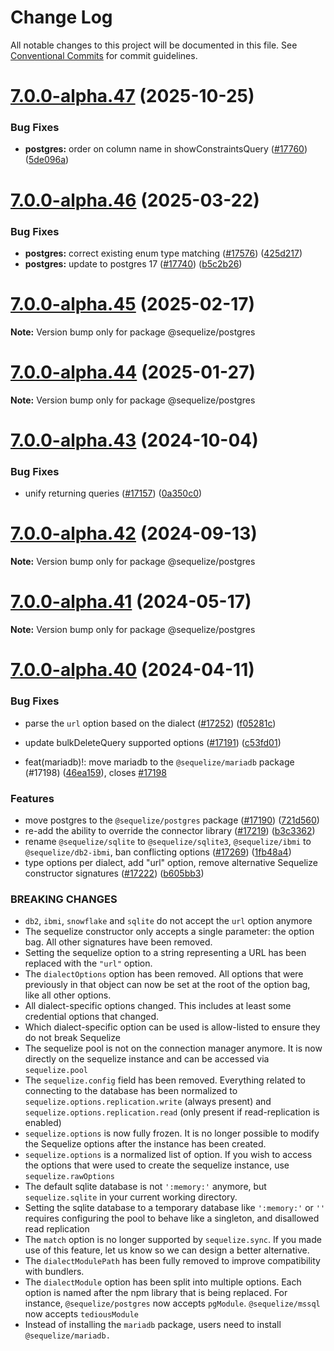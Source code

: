 # Change Log

All notable changes to this project will be documented in this file.
See [Conventional Commits](https://conventionalcommits.org) for commit guidelines.

# [7.0.0-alpha.47](https://github.com/sequelize/sequelize/compare/v7.0.0-alpha.46...v7.0.0-alpha.47) (2025-10-25)

### Bug Fixes

- **postgres:** order on column name in showConstraintsQuery ([#17760](https://github.com/sequelize/sequelize/issues/17760)) ([5de096a](https://github.com/sequelize/sequelize/commit/5de096aefe86ca8941667ecadd5a91059312a5d9))

# [7.0.0-alpha.46](https://github.com/sequelize/sequelize/compare/v7.0.0-alpha.45...v7.0.0-alpha.46) (2025-03-22)

### Bug Fixes

- **postgres:** correct existing enum type matching ([#17576](https://github.com/sequelize/sequelize/issues/17576)) ([425d217](https://github.com/sequelize/sequelize/commit/425d21718af40f86015f6496ea6cf721cc61b981))
- **postgres:** update to postgres 17 ([#17740](https://github.com/sequelize/sequelize/issues/17740)) ([b5c2b26](https://github.com/sequelize/sequelize/commit/b5c2b2667004b3b27e5634c677507f5593987938))

# [7.0.0-alpha.45](https://github.com/sequelize/sequelize/compare/v7.0.0-alpha.44...v7.0.0-alpha.45) (2025-02-17)

**Note:** Version bump only for package @sequelize/postgres

# [7.0.0-alpha.44](https://github.com/sequelize/sequelize/compare/v7.0.0-alpha.43...v7.0.0-alpha.44) (2025-01-27)

**Note:** Version bump only for package @sequelize/postgres

# [7.0.0-alpha.43](https://github.com/sequelize/sequelize/compare/v7.0.0-alpha.42...v7.0.0-alpha.43) (2024-10-04)

### Bug Fixes

- unify returning queries ([#17157](https://github.com/sequelize/sequelize/issues/17157)) ([0a350c0](https://github.com/sequelize/sequelize/commit/0a350c0f91d0eee9c56b92f47cc23c273c9eb206))

# [7.0.0-alpha.42](https://github.com/sequelize/sequelize/compare/v7.0.0-alpha.41...v7.0.0-alpha.42) (2024-09-13)

**Note:** Version bump only for package @sequelize/postgres

# [7.0.0-alpha.41](https://github.com/sequelize/sequelize/compare/v7.0.0-alpha.40...v7.0.0-alpha.41) (2024-05-17)

**Note:** Version bump only for package @sequelize/postgres

# [7.0.0-alpha.40](https://github.com/sequelize/sequelize/compare/v7.0.0-alpha.39...v7.0.0-alpha.40) (2024-04-11)

### Bug Fixes

- parse the `url` option based on the dialect ([#17252](https://github.com/sequelize/sequelize/issues/17252)) ([f05281c](https://github.com/sequelize/sequelize/commit/f05281cd406cba7d14c8770d64261ef6b859d143))
- update bulkDeleteQuery supported options ([#17191](https://github.com/sequelize/sequelize/issues/17191)) ([c53fd01](https://github.com/sequelize/sequelize/commit/c53fd0114ab7a796d7b649abd12086e3c6f7d077))

- feat(mariadb)!: move mariadb to the `@sequelize/mariadb` package (#17198) ([46ea159](https://github.com/sequelize/sequelize/commit/46ea159306c55c7b3c02ac0ba24a2c0dd3dff4d9)), closes [#17198](https://github.com/sequelize/sequelize/issues/17198)

### Features

- move postgres to the `@sequelize/postgres` package ([#17190](https://github.com/sequelize/sequelize/issues/17190)) ([721d560](https://github.com/sequelize/sequelize/commit/721d56061c801015a8ec91d8e0aed30b5da24497))
- re-add the ability to override the connector library ([#17219](https://github.com/sequelize/sequelize/issues/17219)) ([b3c3362](https://github.com/sequelize/sequelize/commit/b3c3362aeca7ce50d0bdb657c6db25f2418dc687))
- rename `@sequelize/sqlite` to `@sequelize/sqlite3`, `@sequelize/ibmi` to `@sequelize/db2-ibmi`, ban conflicting options ([#17269](https://github.com/sequelize/sequelize/issues/17269)) ([1fb48a4](https://github.com/sequelize/sequelize/commit/1fb48a462c96ec64bf8ed19f91662c4d73e1fe3e))
- type options per dialect, add "url" option, remove alternative Sequelize constructor signatures ([#17222](https://github.com/sequelize/sequelize/issues/17222)) ([b605bb3](https://github.com/sequelize/sequelize/commit/b605bb372b1500a75daa46bb4c4ae6f4912094a1))

### BREAKING CHANGES

- `db2`, `ibmi`, `snowflake` and `sqlite` do not accept the `url` option anymore
- The sequelize constructor only accepts a single parameter: the option bag. All other signatures have been removed.
- Setting the sequelize option to a string representing a URL has been replaced with the `"url"` option.
- The `dialectOptions` option has been removed. All options that were previously in that object can now be set at the root of the option bag, like all other options.
- All dialect-specific options changed. This includes at least some credential options that changed.
- Which dialect-specific option can be used is allow-listed to ensure they do not break Sequelize
- The sequelize pool is not on the connection manager anymore. It is now directly on the sequelize instance and can be accessed via `sequelize.pool`
- The `sequelize.config` field has been removed. Everything related to connecting to the database has been normalized to `sequelize.options.replication.write` (always present) and `sequelize.options.replication.read` (only present if read-replication is enabled)
- `sequelize.options` is now fully frozen. It is no longer possible to modify the Sequelize options after the instance has been created.
- `sequelize.options` is a normalized list of option. If you wish to access the options that were used to create the sequelize instance, use `sequelize.rawOptions`
- The default sqlite database is not `':memory:'` anymore, but `sequelize.sqlite` in your current working directory.
- Setting the sqlite database to a temporary database like `':memory:'` or `''` requires configuring the pool to behave like a singleton, and disallowed read replication
- The `match` option is no longer supported by `sequelize.sync`. If you made use of this feature, let us know so we can design a better alternative.
- The `dialectModulePath` has been fully removed to improve compatibility with bundlers.
- The `dialectModule` option has been split into multiple options. Each option is named after the npm library that is being replaced. For instance, `@sequelize/postgres` now accepts `pgModule`. `@sequelize/mssql` now accepts `tediousModule`
- Instead of installing the `mariadb` package, users need to install `@sequelize/mariadb.`

